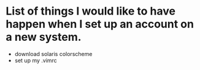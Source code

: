 # List of things I would like to have happen when I set up an account on a new system.
- download solaris colorscheme
- set up my .vimrc
